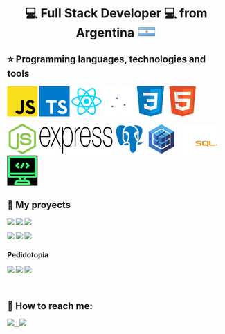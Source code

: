 <h1 size="30px" align="center">
💻 Full Stack Developer 💻 
from Argentina
<img width="45px" height="25px" src="https://github.com/francofraiese/francofraiese/blob/main/images/argentina.png"/>
</h1>

## :star: Programming languages, technologies and tools
<p>
  <img width=70px height=70px src="https://github.com/francofraiese/francofraiese/blob/main/images/JS.png">
  <img width=70px height=70px src="https://github.com/francofraiese/francofraiese/blob/main/images/TS.png">
  <img width=70px height=70px src="https://github.com/francofraiese/francofraiese/blob/main/images/react.png">
  <img width=70px height=70px src="https://github.com/francofraiese/francofraiese/blob/main/images/redux.png">
  <img width=70px height=70px src="https://github.com/francofraiese/francofraiese/blob/main/images/CSS3.png">
  <img width=70px height=70px src="https://github.com/francofraiese/francofraiese/blob/main/images/HTML.png">
</p>

<p>
  <img width=70px height=70px src="https://github.com/francofraiese/francofraiese/blob/main/images/NODE.png">
  <img width=170px height=70px src="https://github.com/francofraiese/francofraiese/blob/main/images/express.png">
  <img width=70px height=70px src="https://github.com/francofraiese/francofraiese/blob/main/images/postgres.png">
  <img width=70px height=70px src="https://github.com/francofraiese/francofraiese/blob/main/images/sequelize.png">
  <img width=90px height=70px src="https://github.com/francofraiese/francofraiese/blob/main/images/Mysql.png">
  <img width=70px height=70px src="https://github.com/francofraiese/francofraiese/blob/main/images/logo.png">
</p>

  
  
## :pushpin: My proyects

<p>
  <a><img src="https://github.com/WanCirone/wancirone/blob/main/images/petStore/home.png"></a>
  <a><img src="https://github.com/WanCirone/wancirone/blob/main/images/petStore/catalogo.png"></a>
  <a><img src="https://github.com/WanCirone/wancirone/blob/main/images/petStore/tablaordenes.png"></a>
</p>
<p>
  <a><img src="https://github.com/WanCirone/wancirone/blob/main/images/petStore/carrito.png"></a>
  <a><img src="https://github.com/WanCirone/wancirone/blob/main/images/petStore/reviews.png"></a>
  <a><img src="https://github.com/WanCirone/wancirone/blob/main/images/petStore/average.png"></a>
</p>

<h3>Pedidotopia</h3>
<p>
  <a><img src="https://github.com/WanCirone/wancirone/blob/main/images/pedidotopia/tabla.jpg"></a>
  <a><img src="https://github.com/WanCirone/wancirone/blob/main/images/pedidotopia/nuevoprod.png"></a>
  <a><img src="https://github.com/WanCirone/wancirone/blob/main/images/pedidotopia/imagen.png"></a>
</p> 
&nbsp;

## :paperclip: How to reach me:
<span >
<a href="https://www.linkedin.com/in/wanda-trinidad-cirone/" ><img width="5%" src="https://github.com/WanCirone/wancirone/blob/main/logos/linkedin-icon.png"> &nbsp;
<a href="mailto:wandacirone@gmail.com" ><img width="5%" src="https://github.com/WanCirone/wancirone/blob/main/logos/gmail-icon%20green.png">
</span>